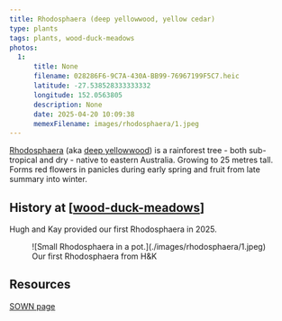 ```yaml
---
title: Rhodosphaera (deep yellowwood, yellow cedar)
type: plants
tags: plants, wood-duck-meadows
photos:
  1:
      title: None
      filename: 028286F6-9C7A-430A-BB99-76967199F5C7.heic
      latitude: -27.538528333333332
      longitude: 152.0563805
      description: None
      date: 2025-04-20 10:09:38
      memexFilename: images/rhodosphaera/1.jpeg
---
```




[Rhodosphaera](https://en.wikipedia.org/wiki/Rhodosphaera) (aka [deep yellowwood](https://sown.com.au/rhodosphaera-rhodanthema-anacardiaceae-deep-yellowwood/)) is a rainforest tree - both sub-tropical and dry - native to eastern Australia. Growing to 25 metres tall. Forms red flowers in panicles during early spring and fruit from late summary into winter.

## History at [[wood-duck-meadows]]

Hugh and Kay provided our first Rhodosphaera in 2025.

<figure markdown>
![Small Rhodosphaera in a pot.](./images/rhodosphaera/1.jpeg)
<caption>Our first Rhodosphaera from H&K</caption>
</figure>

## Resources

[SOWN page](https://sown.com.au/rhodosphaera-rhodanthema-anacardiaceae-deep-yellowwood/)

[//begin]: # "Autogenerated link references for markdown compatibility"
[wood-duck-meadows]: ../wood-duck-meadows "Wood duck meadows"
[//end]: # "Autogenerated link references"
